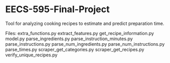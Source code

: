 # EECS-595-Final-Project
Tool for analyzing cooking recipes to estimate and predict preparation time.

Files:
	extra_functions.py
	extract_features.py
	get_recipe_information.py
	model.py
	parse_ingredients.py
	parse_instruction_minutes.py
	parse_instructions.py
	parse_num_ingredients.py
	parse_num_instructions.py
	parse_times.py
	scraper_get_categories.py
	scraper_get_recipes.py
	verify_unique_recipes.py

